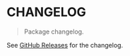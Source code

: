 # CHANGELOG

> Package changelog.

See [GitHub Releases](https://github.com/stdlib-js/utils-entries/releases) for the changelog.